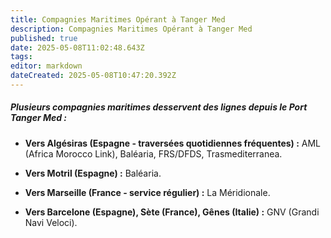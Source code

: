 ```yaml
---
title: Compagnies Maritimes Opérant à Tanger Med
description: Compagnies Maritimes Opérant à Tanger Med
published: true
date: 2025-05-08T11:02:48.643Z
tags: 
editor: markdown
dateCreated: 2025-05-08T10:47:20.392Z
---
```


##### Plusieurs compagnies maritimes desservent des lignes depuis le Port Tanger Med :

  *  **Vers Algésiras \(Espagne - traversées quotidiennes fréquentes\) :** AML \(Africa Morocco Link\), Baléaria, FRS/DFDS, Trasmediterranea.

  *  **Vers Motril \(Espagne\) :** Baléaria.

  *  **Vers Marseille \(France - service régulier\) :** La Méridionale.

  *  **Vers Barcelone \(Espagne\), Sète \(France\), Gênes \(Italie\) :** GNV \(Grandi Navi Veloci\).